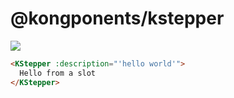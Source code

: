 # @kongponents/kstepper

[![](https://img.shields.io/npm/v/@kongponents/kstepper.svg?style=flat-square)](https://www.npmjs.com/package/@kongponents/kstepper)

```html
<KStepper :description="'hello world'">
  Hello from a slot
</KStepper>
```
